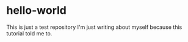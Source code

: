 # hello-world
This is just a test repository
I'm just writing about myself because this tutorial told me to. 
